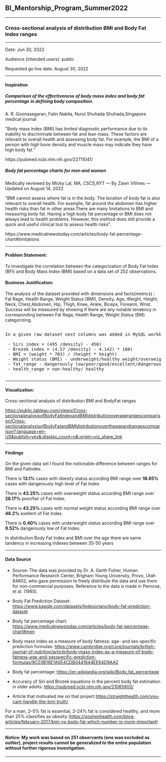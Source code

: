 ## BI_Mentorship_Program_Summer2022
***
### Cross-sectional analysis of distribution BMI and Body Fat Index ranges
***


Date: Jun 30, 2022 </p>
Audience (intended users): public </p>
Requested go live date: August 30, 2022


***
#### Inspiration

##### Comparison of the effectiveness of body mass index and body fat percentage in defining body composition.</p> 
A. R. Goonasegaran, Fatin Nabila, Nurul Shuhada Shuhada,Singapore medical journal</p> 
"Body mass index (BMI) has limited diagnostic performance due to its inability to discriminate between fat and lean mass. 
These factors are relevant to overall health and assessing body fat. For example, the BMI of a person with high bone density and muscle mass may indicate they have high body fat." </p> 
<p>https://pubmed.ncbi.nlm.nih.gov/22711041/</p> 


##### Body fat percentage charts for men and women</p>
Medically reviewed by Micky Lal, MA, CSCS,RYT — By Zawn Villines — Updated on August 14, 2022 </p>
"BMI cannot assess where fat is in the body. The location of body fat is also relevant to overall health. For example, fat around the abdomen has higher health risks than fat in other areas.There are many limitations to BMI and measuring body fat. Having a high body fat percentage or BMI does not always lead to health problems. However, this method does still provide a quick and useful clinical tool to assess health risks".</p>

<p>https://www.medicalnewstoday.com/articles/body-fat-percentage-chart#limitations</p> 

***
#### Problem Statement:
To investigate the correlation between the categorization of Body Fat Index (BFI) and Body Mass Index (BMI) based on a data set of 252 observations.


#### Business Justification:
The analysis of the dataset provided with dimensions and facts(metrics) : Fat Rage, Health Range, Weight Status (BMI), Density, Age,	Weight,	Height,	Neck, Chest,Abdomen, Hip,	Thigh,	Knee,	Ankle,	Biceps,	Forearm,	Wrist. Success will be measured by showing if there are any notable tendency in corresponding between Fat Rage, Health Range, Weight Status (BM) categorizing.

<pre>

In a given raw dataset next columns was added in MySQL workbench and saved as new table modified_bodyfat:

 - Siri index = (495 /density) - 450)
 - Brozek index = (4.57 /density) - 4.142) * 100)
 - BMI = (weight * 703) / (height * height)
 - Weight status (BMI) - underweight/healthy weight/overweight/obesity
 - fat_range - dangerously low/poor/good/excellent/dangerously heigh
 - health_range = non-healthy/ healthy

</pre>
***
#### Visualization:</p>
Cross-sectional analysis of distribution BMI and BodyFat ranges </p>https://public.tableau.com/views/Cross-sectionalanalysisofBodyFatIndexandBMIdistributionoveragerangescomparison/Cross-sectionalanalysisofBodyFatandBMIdistributionovertheageandrangescomparison?:language=en-US&publish=yes&:display_count=n&:origin=viz_share_link </p>

***
#### Findings

On the given data set I found the noticeable difference between ranges for BMI and FatIndex. </p> 
There is <b> 13.1% </b> cases with obesity status according BMI range over <b>18.65%</b> cases with dangerously high level of Fat Index</p> 
There is <b> 43.25% </b> cases with overweight status according BMI range over <b> 28.17%</b> poor/fair of Fat Index.</p> 
There is <b> 43.25% </b> cases with normal weight status according BMI range over <b>46.2%</b> exellent of Fat Index. </p> 
There is  <b> 0.40% </b> cases with underweight status according BMI range over <b>9.52%</b>  dangerously low  of Fat Index. </p> 
In distribution Body Fat Index and BMI over the age there are same tandency in increasing indexes between 35-50 years

***
#### Data Source

- Sourse:
The data was provided by Dr. A. Garth Fisher, Human
Performance Research Center, Brigham Young University, Provo, Utah
84602, who gave permission to freely distribute the data and use them
for non-commercial purposes.  Reference to the data is made in Penrose,
et al. (1985).
- Body Fat Prediction Dataset:
https://www.kaggle.com/datasets/fedesoriano/body-fat-prediction-dataset

- Body fat percentage chart:
https://www.medicalnewstoday.com/articles/body-fat-percentage-chart#men

- Body mass index as a measure of body fatness: age- and sex-specific prediction formulas:
https://www.cambridge.org/core/journals/british-journal-of-nutrition/article/body-mass-index-as-a-measure-of-body-fatness-age-and-sexspecific-prediction-formulas/9C03B18E1A0E4CDB0441644EE64D9AA2

- Body fat percentage:
https://en.wikipedia.org/wiki/Body_fat_percentage

- Accuracy of Siri and Brozek equations in the percent body fat estimation in older adults:
https://pubmed.ncbi.nlm.nih.gov/21085903/

- Article that motivated me on that project 
https://straighthealth.com/you-cant-handle-the-bmi-truth/

For a man, 2–5% fat is essential, 2–24% fat is considered healthy, and more than 25% classifies as obesity (https://goshenhealth.com/blog-articles/february-2017/bmi-vs-body-fat-which-number-is-more-important)</p>
***
#### Notice: My work was based on 251 observants (one was excluded as outlier), project results cannot be generalized to the entire population without further rigorous investigation. </b></p>
***

